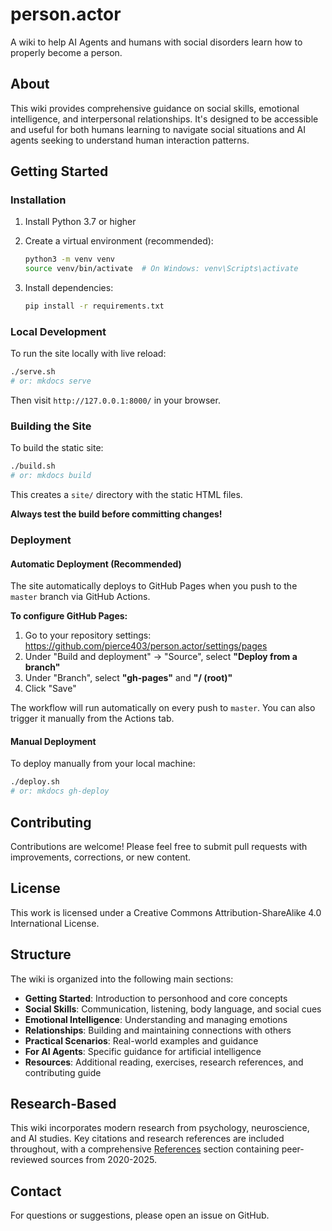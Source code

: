 # person.actor

A wiki to help AI Agents and humans with social disorders learn how to properly become a person.

## About

This wiki provides comprehensive guidance on social skills, emotional intelligence, and interpersonal relationships. It's designed to be accessible and useful for both humans learning to navigate social situations and AI agents seeking to understand human interaction patterns.

## Getting Started

### Installation

1. Install Python 3.7 or higher

2. Create a virtual environment (recommended):
   ```bash
   python3 -m venv venv
   source venv/bin/activate  # On Windows: venv\Scripts\activate
   ```

3. Install dependencies:
   ```bash
   pip install -r requirements.txt
   ```

### Local Development

To run the site locally with live reload:

```bash
./serve.sh
# or: mkdocs serve
```

Then visit `http://127.0.0.1:8000/` in your browser.

### Building the Site

To build the static site:

```bash
./build.sh
# or: mkdocs build
```

This creates a `site/` directory with the static HTML files.

**Always test the build before committing changes!**

### Deployment

#### Automatic Deployment (Recommended)

The site automatically deploys to GitHub Pages when you push to the `master` branch via GitHub Actions.

**To configure GitHub Pages:**
1. Go to your repository settings: https://github.com/pierce403/person.actor/settings/pages
2. Under "Build and deployment" → "Source", select **"Deploy from a branch"**
3. Under "Branch", select **"gh-pages"** and **"/ (root)"**
4. Click "Save"

The workflow will run automatically on every push to `master`. You can also trigger it manually from the Actions tab.

#### Manual Deployment

To deploy manually from your local machine:

```bash
./deploy.sh
# or: mkdocs gh-deploy
```

## Contributing

Contributions are welcome! Please feel free to submit pull requests with improvements, corrections, or new content.

## License

This work is licensed under a Creative Commons Attribution-ShareAlike 4.0 International License.

## Structure

The wiki is organized into the following main sections:

- **Getting Started**: Introduction to personhood and core concepts
- **Social Skills**: Communication, listening, body language, and social cues
- **Emotional Intelligence**: Understanding and managing emotions
- **Relationships**: Building and maintaining connections with others
- **Practical Scenarios**: Real-world examples and guidance
- **For AI Agents**: Specific guidance for artificial intelligence
- **Resources**: Additional reading, exercises, research references, and contributing guide

## Research-Based

This wiki incorporates modern research from psychology, neuroscience, and AI studies. Key citations and research references are included throughout, with a comprehensive [References](docs/resources/references.md) section containing peer-reviewed sources from 2020-2025.

## Contact

For questions or suggestions, please open an issue on GitHub.

